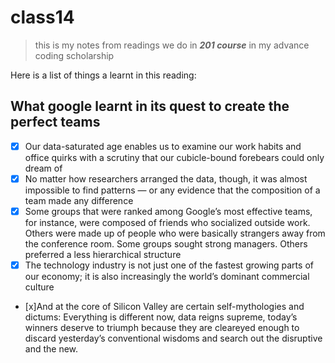 # class14

> this is my notes from readings we do in **_201 course_** in my advance coding scholarship 

Here is a list of things a learnt in this reading: 

##   What google learnt in its quest to create the perfect teams

- [x] Our data-saturated age enables us to examine our work habits and office quirks with a scrutiny 
      that our cubicle-bound forebears could only dream of
- [x] No matter how researchers arranged the data, though, it was almost impossible to find patterns — 
      or any evidence that the composition of a team made any difference
- [x] Some groups that were ranked among Google’s most effective teams, for instance, were composed of 
      friends who socialized outside work. Others were made up of people who were basically strangers away from the conference room. Some groups sought strong managers. Others preferred a less hierarchical structure
- [x] The technology industry is not just one of the fastest growing parts of our economy; it is also 
      increasingly the world’s dominant commercial culture

- [x]And at the core of Silicon Valley are certain self-mythologies and dictums: Everything is different 
      now, data reigns supreme, today’s winners deserve to triumph because they are cleareyed enough to discard yesterday’s conventional wisdoms and search out the disruptive and the new.